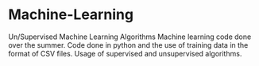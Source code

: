 # Machine-Learning
Un/Supervised Machine Learning Algorithms 
Machine learning code done over the summer. Code done in python and the use of training data in the format of CSV files. Usage of supervised and unsupervised algorithms.
